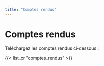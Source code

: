 ```yaml
---
title: "Comptes rendus"
---
```


# Comptes rendus

Téléchargez les comptes rendus ci-dessous :

{{< list_cr "comptes_rendus" >}}
